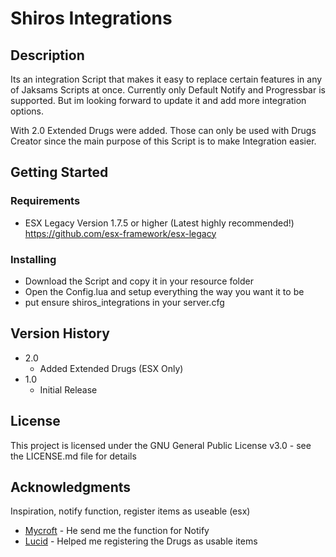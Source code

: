 # Shiros Integrations

## Description

Its an integration Script that makes it easy to replace certain features
in any of Jaksams Scripts at once. Currently only Default Notify and Progressbar 
is supported. But im looking forward to update it and add more integration options.

With 2.0 Extended Drugs were added. Those can only be used with Drugs Creator since
the main purpose of this Script is to make Integration easier.


## Getting Started

### Requirements

* ESX Legacy Version 1.7.5 or higher (Latest highly recommended!)
https://github.com/esx-framework/esx-legacy


### Installing

* Download the Script and copy it in your resource folder
* Open the Config.lua and setup everything the way you want it to be
* put ensure shiros_integrations in your server.cfg

## Version History
* 2.0
    * Added Extended Drugs (ESX Only)
* 1.0
    * Initial Release

## License

This project is licensed under the GNU General Public License v3.0 - see the LICENSE.md file for details

## Acknowledgments

Inspiration, notify function, register items as useable (esx)
* [Mycroft](https://github.com/Mycroft-Studios) - He send me the function for Notify
* [Lucid](https://github.com/LucidB1) - Helped me registering the Drugs as usable items
